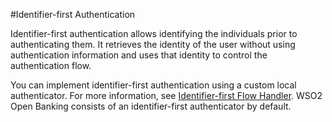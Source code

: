#Identifier-first Authentication

Identifier-first authentication allows identifying the individuals prior to authenticating them. It retrieves 
the identity of the user without using authentication information and uses that identity to control the authentication 
flow.

You can implement identifier-first authentication using a custom local authenticator. For more information, see 
[Identifier-first Flow Handler](https://is.docs.wso2.com/en/latest/learn/identifier-first-flow-handler/#configuring-identifier-first-handler-in-the-login-flow). 
WSO2 Open Banking consists of an identifier-first authenticator by default.
